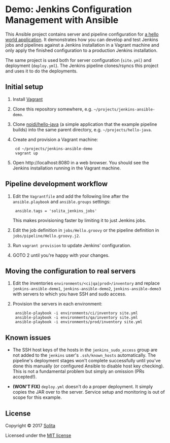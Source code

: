 # Demo: Jenkins Configuration Management with Ansible

This Ansible project contains server and pipeline configuration for [a hello
world application](https://github.com/noidi/hello-java). It demonstrates how
you can develop and test Jenkins jobs and pipelines against a Jenkins
installation in a Vagrant machine and only apply the finished configuration to
a production Jenkins installation.

The same project is used both for server configuration (`site.yml`) and
deployment (`deploy.yml`). The Jenkins pipeline clones/rsyncs this project and
uses it to do the deployments.

## Initial setup

1. Install [Vagrant](https://www.vagrantup.com/)

2. Clone this repository somewhere, e.g. `~/projects/jenkins-ansible-demo`.

3. Clone [noidi/hello-java](https://github.com/noidi/hello-java) (a simple
   application that the example pipeline builds) into the same parent
   directory, e.g. `~/projects/hello-java`.

4. Create and provision a Vagrant machine:

        cd ~/projects/jenkins-ansible-demo
        vagrant up


5. Open http://localhost:8080 in a web browser. You should see the Jenkins
   installation running in the Vagrant machine.

## Pipeline development workflow

1. Edit the `Vagrantfile` and add the following line after the
   `ansible.playbook` and `ansible.groups` settings:

        ansible.tags = 'solita_jenkins_jobs'

   This makes provisioning faster by limiting it to just Jenkins jobs.

2. Edit the job definition in `jobs/Hello.groovy` or the pipeline definition in
   `jobs/pipeline/Hello.groovy.j2`.

3. Run `vagrant provision` to update Jenkins' configuration.

4. GOTO 2 until you're happy with your changes.

## Moving the configuration to real servers

1. Edit the inventories `environments/<ci|qa|prod>/inventory` and replace
   `jenkins-ansible-demo1`, `jenkins-ansible-demo2`, `jenkins-ansible-demo3`
   with servers to which you have SSH and sudo access.

2. Provision the servers in each environment:

        ansible-playbook -i environments/ci/inventory site.yml
        ansible-playbook -i environments/qa/inventory site.yml
        ansible-playbook -i environments/prod/inventory site.yml

## Known issues

- The SSH host keys of the hosts in the `jenkins_sudo_access` group are not
  added to the `jenkins` user's `.ssh/known_hosts` automatically. The
  pipeline's deployment stages won't complete successfully until you've done
  this manually (or configured Ansible to disable host key checking). This is
  not a fundamental problem but simply an omission (PRs accepted!).

- **(WON'T FIX)** `deploy.yml` doesn't do a proper deployment. It simply copies
  the JAR over to the server. Service setup and monitoring is out of scope for
  this example.

## License

Copyright &copy; 2017 [Solita](https://www.solita.fi/)

Licensed under the [MIT license](LICENSE.txt)
